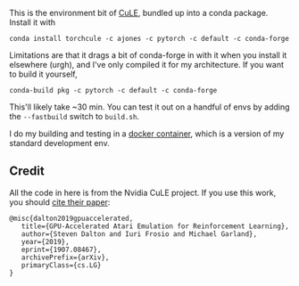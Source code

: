 This is the environment bit of [CuLE](https://github.com/NVlabs/cule/), bundled up into 
a conda package. Install it with
```
conda install torchcule -c ajones -c pytorch -c default -c conda-forge
```
Limitations are that it drags a bit of conda-forge in with it when you install it elsewhere (urgh), and I've only
compiled it for my architecture. If you want to build it yourself,
```
conda-build pkg -c pytorch -c default -c conda-forge
```
This'll likely take ~30 min. You can test it out on a handful of envs by adding the `--fastbuild` switch to `build.sh`.

I do my building and testing in a [docker container](./docker), which is a version of my standard development env.

## Credit
All the code in here is from the Nvidia CuLE project. If you use this work, you should [cite their paper](https://arxiv.org/abs/1907.08467):
```
@misc{dalton2019gpuaccelerated,
   title={GPU-Accelerated Atari Emulation for Reinforcement Learning},
   author={Steven Dalton and Iuri Frosio and Michael Garland},
   year={2019},
   eprint={1907.08467},
   archivePrefix={arXiv},
   primaryClass={cs.LG}
}
```